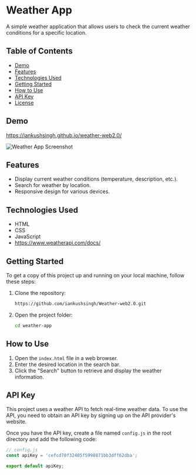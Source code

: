 # Weather App

A simple weather application that allows users to check the current weather conditions for a specific location.

## Table of Contents

- [Demo](#demo)
- [Features](#features)
- [Technologies Used](#technologies-used)
- [Getting Started](#getting-started)
- [How to Use](#how-to-use)
- [API Key](#api-key)
- [License](#license)

## Demo

https://iankushsingh.github.io/weather-web2.0/

![Weather App Screenshot](screenshots/screenshot.png)

## Features

- Display current weather conditions (temperature, description, etc.).
- Search for weather by location.
- Responsive design for various devices.

## Technologies Used

- HTML
- CSS
- JavaScript
- https://www.weatherapi.com/docs/

## Getting Started

To get a copy of this project up and running on your local machine, follow these steps:

1. Clone the repository:

    ```bash
    https://github.com/iankushsingh/Weather-web2.0.git
    ```

2. Open the project folder:

    ```bash
    cd weather-app
    ```

## How to Use

1. Open the `index.html` file in a web browser.
2. Enter the desired location in the search bar.
3. Click the "Search" button to retrieve and display the weather information.

## API Key

This project uses a weather API to fetch real-time weather data. To use the API, you need to obtain an API key by signing up on the API provider's website.

Once you have the API key, create a file named `config.js` in the root directory and add the following code:

```javascript
// config.js
const apiKey = 'cefcd70f32405f5998871bb3dff62dba';

export default apiKey;
